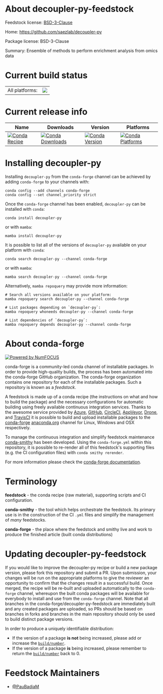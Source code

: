 About decoupler-py-feedstock
============================

Feedstock license: [BSD-3-Clause](https://github.com/conda-forge/decoupler-py-feedstock/blob/main/LICENSE.txt)

Home: https://github.com/saezlab/decoupler-py

Package license: BSD-3-Clause

Summary: Ensemble of methods to perform enrichment analysis from omics data

Current build status
====================


<table><tr><td>All platforms:</td>
    <td>
      <a href="https://dev.azure.com/conda-forge/feedstock-builds/_build/latest?definitionId=21663&branchName=main">
        <img src="https://dev.azure.com/conda-forge/feedstock-builds/_apis/build/status/decoupler-py-feedstock?branchName=main">
      </a>
    </td>
  </tr>
</table>

Current release info
====================

| Name | Downloads | Version | Platforms |
| --- | --- | --- | --- |
| [![Conda Recipe](https://img.shields.io/badge/recipe-decoupler--py-green.svg)](https://anaconda.org/conda-forge/decoupler-py) | [![Conda Downloads](https://img.shields.io/conda/dn/conda-forge/decoupler-py.svg)](https://anaconda.org/conda-forge/decoupler-py) | [![Conda Version](https://img.shields.io/conda/vn/conda-forge/decoupler-py.svg)](https://anaconda.org/conda-forge/decoupler-py) | [![Conda Platforms](https://img.shields.io/conda/pn/conda-forge/decoupler-py.svg)](https://anaconda.org/conda-forge/decoupler-py) |

Installing decoupler-py
=======================

Installing `decoupler-py` from the `conda-forge` channel can be achieved by adding `conda-forge` to your channels with:

```
conda config --add channels conda-forge
conda config --set channel_priority strict
```

Once the `conda-forge` channel has been enabled, `decoupler-py` can be installed with `conda`:

```
conda install decoupler-py
```

or with `mamba`:

```
mamba install decoupler-py
```

It is possible to list all of the versions of `decoupler-py` available on your platform with `conda`:

```
conda search decoupler-py --channel conda-forge
```

or with `mamba`:

```
mamba search decoupler-py --channel conda-forge
```

Alternatively, `mamba repoquery` may provide more information:

```
# Search all versions available on your platform:
mamba repoquery search decoupler-py --channel conda-forge

# List packages depending on `decoupler-py`:
mamba repoquery whoneeds decoupler-py --channel conda-forge

# List dependencies of `decoupler-py`:
mamba repoquery depends decoupler-py --channel conda-forge
```


About conda-forge
=================

[![Powered by
NumFOCUS](https://img.shields.io/badge/powered%20by-NumFOCUS-orange.svg?style=flat&colorA=E1523D&colorB=007D8A)](https://numfocus.org)

conda-forge is a community-led conda channel of installable packages.
In order to provide high-quality builds, the process has been automated into the
conda-forge GitHub organization. The conda-forge organization contains one repository
for each of the installable packages. Such a repository is known as a *feedstock*.

A feedstock is made up of a conda recipe (the instructions on what and how to build
the package) and the necessary configurations for automatic building using freely
available continuous integration services. Thanks to the awesome service provided by
[Azure](https://azure.microsoft.com/en-us/services/devops/), [GitHub](https://github.com/),
[CircleCI](https://circleci.com/), [AppVeyor](https://www.appveyor.com/),
[Drone](https://cloud.drone.io/welcome), and [TravisCI](https://travis-ci.com/)
it is possible to build and upload installable packages to the
[conda-forge](https://anaconda.org/conda-forge) [anaconda.org](https://anaconda.org/)
channel for Linux, Windows and OSX respectively.

To manage the continuous integration and simplify feedstock maintenance
[conda-smithy](https://github.com/conda-forge/conda-smithy) has been developed.
Using the ``conda-forge.yml`` within this repository, it is possible to re-render all of
this feedstock's supporting files (e.g. the CI configuration files) with ``conda smithy rerender``.

For more information please check the [conda-forge documentation](https://conda-forge.org/docs/).

Terminology
===========

**feedstock** - the conda recipe (raw material), supporting scripts and CI configuration.

**conda-smithy** - the tool which helps orchestrate the feedstock.
                   Its primary use is in the construction of the CI ``.yml`` files
                   and simplify the management of *many* feedstocks.

**conda-forge** - the place where the feedstock and smithy live and work to
                  produce the finished article (built conda distributions)


Updating decoupler-py-feedstock
===============================

If you would like to improve the decoupler-py recipe or build a new
package version, please fork this repository and submit a PR. Upon submission,
your changes will be run on the appropriate platforms to give the reviewer an
opportunity to confirm that the changes result in a successful build. Once
merged, the recipe will be re-built and uploaded automatically to the
`conda-forge` channel, whereupon the built conda packages will be available for
everybody to install and use from the `conda-forge` channel.
Note that all branches in the conda-forge/decoupler-py-feedstock are
immediately built and any created packages are uploaded, so PRs should be based
on branches in forks and branches in the main repository should only be used to
build distinct package versions.

In order to produce a uniquely identifiable distribution:
 * If the version of a package **is not** being increased, please add or increase
   the [``build/number``](https://docs.conda.io/projects/conda-build/en/latest/resources/define-metadata.html#build-number-and-string).
 * If the version of a package **is** being increased, please remember to return
   the [``build/number``](https://docs.conda.io/projects/conda-build/en/latest/resources/define-metadata.html#build-number-and-string)
   back to 0.

Feedstock Maintainers
=====================

* [@PauBadiaM](https://github.com/PauBadiaM/)

